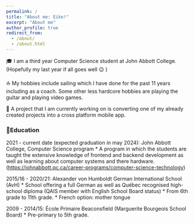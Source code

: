 ```yaml
---
permalink: /
title: "About me: Eike!"
excerpt: "About me"
author_profile: true
redirect_from: 
  - /about/
  - /about.html
---
```



🎓 I am a third year Computer Science student at John Abbott College. (Hopefully my last year if all goes well :wink: )

⛵ My hobbies include sailing which I have done for the past 11 years including as a coach. 
    Some other less hardcore hobbies are playing the guitar and playing video games.

📱 A project that I am currently working on is converting one of my already created projects into a cross platform mobile app.


### 🏫Education

2021 - current date (expected graduation in may 2024): John Abbott College, Computer Science program
        * A program in which the students are taught the extensive knowledge of frontend and backend development 
          as well as learning about computer systems and there hardware. (https://johnabbott.qc.ca/career-programs/computer-science-technology)

2015/16 - 2020/21: Alexander von Humboldt German International School (AvH)
                      * School offering a full German as well as Québec recognised high-school
                        diploma (QAIS member with English School Board status)
                      * From 6th grade to 11th grade.
                      * French option: mother tongue

2009 - 2014/15: École Primaire Beaconsfield (Marguerite Bourgeois School Board)
                  * Pre-primary to 5th grade.
